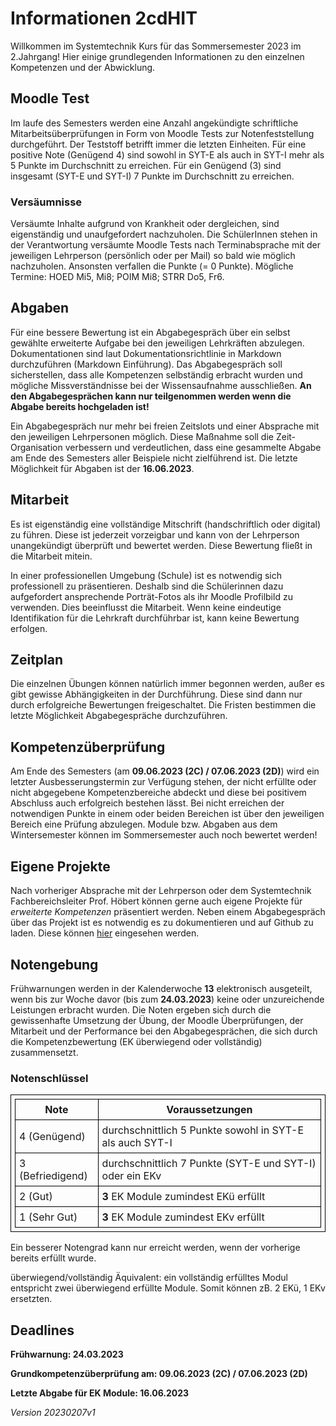 # Informationen 2cdHIT

Willkommen im Systemtechnik Kurs für das Sommersemester 2023 im 2.Jahrgang! Hier einige grundlegenden Informationen zu den einzelnen Kompetenzen und der Abwicklung.

## Moodle Test

Im laufe des Semesters werden eine Anzahl angekündigte schriftliche Mitarbeitsüberprüfungen in Form von Moodle Tests zur Notenfeststellung durchgeführt. Der Teststoff betrifft immer die letzten Einheiten. Für eine positive Note (Genügend 4) sind sowohl in SYT-E als auch in SYT-I mehr als 5 Punkte im Durchschnitt zu erreichen. Für ein Genügend (3) sind insgesamt (SYT-E und SYT-I) 7 Punkte im Durchschnitt zu erreichen.

### Versäumnisse

Versäumte Inhalte aufgrund von Krankheit oder dergleichen, sind eigenständig und unaufgefordert nachzuholen. Die SchülerInnen stehen in der Verantwortung versäumte Moodle Tests nach Terminabsprache mit der jeweiligen Lehrperson (persönlich oder per Mail) so bald wie möglich nachzuholen. Ansonsten verfallen die Punkte (= 0 Punkte). Mögliche Termine: HOED Mi5, Mi8; POIM Mi8; STRR Do5, Fr6.

## Abgaben

Für eine bessere Bewertung ist ein Abgabegespräch über ein selbst gewählte erweiterte Aufgabe bei den jeweiligen Lehrkräften abzulegen. Dokumentationen sind laut Dokumentationsrichtlinie in Markdown durchzuführen (Markdown Einführung). Das Abgabegespräch soll sicherstellen, dass alle Kompetenzen selbständig erbracht wurden und mögliche Missverständnisse bei der Wissensaufnahme ausschließen. **An den Abgabegesprächen kann nur teilgenommen werden wenn die Abgabe bereits hochgeladen ist!**

Ein Abgabegespräch nur mehr bei freien Zeitslots und einer Absprache mit den jeweiligen Lehrpersonen möglich.
Diese Maßnahme soll die Zeit-Organisation verbessern und verdeutlichen, dass eine gesammelte Abgabe am Ende des Semesters aller Beispiele nicht zielführend ist. Die letzte Möglichkeit für Abgaben ist der **16.06.2023**.

## Mitarbeit

Es ist eigenständig eine vollständige Mitschrift (handschriftlich oder digital) zu führen. Diese ist jederzeit vorzeigbar und kann von der Lehrperson unangekündigt überprüft und bewertet werden. Diese Bewertung fließt in die Mitarbeit mitein.

In einer professionellen Umgebung (Schule) ist es notwendig sich professionell zu präsentieren. Deshalb sind die Schülerinnen dazu aufgefordert ansprechende Porträt-Fotos als ihr Moodle Profilbild zu verwenden. Dies beeinflusst die Mitarbeit. Wenn keine eindeutige Identifikation für die Lehrkraft durchführbar ist, kann keine Bewertung erfolgen.


## Zeitplan

Die einzelnen Übungen können natürlich immer begonnen werden, außer es gibt gewisse Abhängigkeiten in der Durchführung. Diese sind dann nur durch erfolgreiche Bewertungen freigeschaltet. Die Fristen bestimmen die letzte Möglichkeit Abgabegespräche durchzuführen.


## Kompetenzüberprüfung

Am Ende des Semesters (am **09.06.2023 (2C) / 07.06.2023 (2D)**) wird ein letzter Ausbesserungstermin zur Verfügung stehen, der nicht erfüllte oder nicht abgegebene Kompetenzbereiche abdeckt und diese bei positivem Abschluss auch erfolgreich bestehen lässt. Bei nicht erreichen der notwendigen Punkte in einem oder beiden Bereichen ist über den jeweiligen Bereich eine Prüfung abzulegen.
Module bzw. Abgaben aus dem Wintersemester können im Sommersemester auch noch bewertet werden!

## Eigene Projekte

Nach vorheriger Absprache mit der Lehrperson oder dem Systemtechnik Fachbereichsleiter Prof. Höbert können gerne auch eigene Projekte für *erweiterte Kompetenzen* präsentiert werden. Neben einem Abgabegespräch über das Projekt ist es notwendig es zu dokumentieren und auf Github zu laden. Diese können [hier](https://github.com/TGM-HIT/syt-projects) eingesehen werden.


## Notengebung

Frühwarnungen werden in der Kalenderwoche **13** elektronisch ausgeteilt, wenn bis zur Woche davor (bis zum **24.03.2023**) keine oder unzureichende Leistungen erbracht wurden.
Die Noten ergeben sich durch die gewissenhafte Umsetzung der Übung, der Moodle Überprüfungen, der Mitarbeit und der Performance bei den Abgabegesprächen, die sich durch die Kompetenzbewertung (EK überwiegend oder vollständig) zusammensetzt.

### Notenschlüssel

| Note             | Voraussetzungen                                          |
| ---------------- | -------------------------------------------------------- |
| 4 (Genügend)     | durchschnittlich 5 Punkte sowohl in SYT-E als auch SYT-I |
| 3 (Befriedigend) | durchschnittlich 7 Punkte (SYT-E und SYT-I) oder ein EKv |
| 2 (Gut)          | **3** EK Module zumindest EKü erfüllt                    |
| 1 (Sehr Gut)     | **3** EK Module zumindest EKv erfüllt                    |

Ein besserer Notengrad kann nur erreicht werden, wenn der vorherige bereits erfüllt wurde.

überwiegend/vollständig Äquivalent: ein vollständig erfülltes Modul entspricht zwei überwiegend erfüllte Module. Somit können zB. 2 EKü, 1 EKv ersetzten.

## Deadlines

**Frühwarnung: 24.03.2023**

**Grundkompetenzüberprüfung am: 09.06.2023 (2C) / 07.06.2023 (2D)**

**Letzte Abgabe für EK Module: 16.06.2023**

*Version 20230207v1*

<style>
table, th, td {
  border: 1px solid black;
  border-collapse: collapse;
  padding: 6px;
}
</style>
